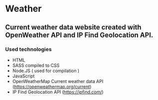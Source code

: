 # Weather
## Current weather data website created with OpenWeather API and IP Find Geolocation API.

### Used technologies
- HTML
- SASS compiled to CSS
- Node.JS ( used for compilation )
- JavaScript
- OpenWeatherMap Current weather data API (https://openweathermap.org/current)
- IP Find Geolocation API (https://ipfind.com/)

